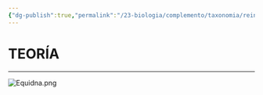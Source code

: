 ```yaml
---
{"dg-publish":true,"permalink":"/23-biologia/complemento/taxonomia/reino-animalia/mamiferos/equidna/","tags":["Biología","Teoría","Complemento"]}
---
```


# TEORÍA
---

![Equidna.png](/img/user/1.%20ELEMENTOS%20GR%C3%81FICOS/Equidna.png)

